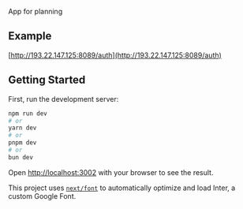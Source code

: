 App for planning

## Example

[http://193.22.147.125:8089/auth](http://193.22.147.125:8089/auth)

## Getting Started

First, run the development server:

```bash
npm run dev
# or
yarn dev
# or
pnpm dev
# or
bun dev
```

Open [http://localhost:3002](http://localhost:3002) with your browser to see the result.

This project uses [`next/font`](https://nextjs.org/docs/basic-features/font-optimization) to automatically optimize and load Inter, a custom Google Font.
